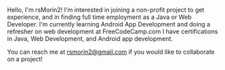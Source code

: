 Hello, I'm rsMorin2!
I'm interested in joining a non-profit project to get experience, and in finding 
full time employment as a Java or Web Developer. 
I'm currently learning Android App Development and doing a refresher on web development at FreeCodeCamp.com
I have certifications in Java, Web Development, and Android app development. 

You can reach me at rsmorin2@gmail.com if you would like to collaborate on a project!
